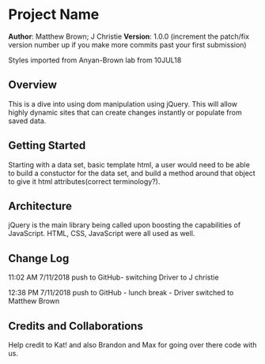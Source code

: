 # Project Name

**Author**: Matthew Brown; J Christie
**Version**: 1.0.0 (increment the patch/fix version number up if you make more commits past your first submission)

Styles imported from Anyan-Brown lab from 10JUL18 

## Overview
<!-- Provide a high level overview of what this application is and why you are building it, beyond the fact that it's an assignment for a Code Fellows 301 class. (i.e. What's your problem domain?) -->
This is a dive into using dom manipulation using jQuery. This will allow highly dynamic sites that can create changes instantly or populate from saved data. 

## Getting Started
<!-- What are the steps that a user must take in order to build this app on their own machine and get it running? -->
Starting with a data set, basic template html, a user would need to be able to build a constuctor for the data set, and build a method around that object to give it html attributes(correct terminology?).

## Architecture
<!-- Provide a detailed description of the application design. What technologies (languages, libraries, etc) you're using, and any other relevant design information. -->
jQuery is the main library being called upon boosting the capabilities of JavaScript. HTML, CSS, JavaScript were all used as well. 

## Change Log
<!-- Use this are to document the iterative changes made to your application as each feature is successfully implemented. Use time stamps. Here's an examples:

01-01-2001 4:59pm - Application now has a fully-functional express server, with GET and POST routes for the book resource.
-->
11:02 AM 7/11/2018 push to GitHub- switching Driver to J christie

12:38 PM 7/11/2018 push to GitHub - lunch break - Driver switched to Matthew Brown


## Credits and Collaborations
<!-- Give credit (and a link) to other people or resources that helped you build this application. -->

Help credit to Kat! and also Brandon and Max for going over there code with us. 
